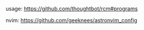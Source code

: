 usage: https://github.com/thoughtbot/rcm#programs

nvim: https://github.com/geeknees/astronvim_config
